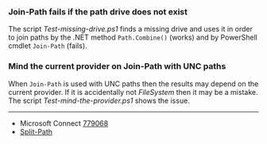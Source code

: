
### Join-Path fails if the path drive does not exist

The script *Test-missing-drive.ps1* finds a missing drive and uses it in order
to join paths by the .NET method `Path.Combine()` (works) and by PowerShell
cmdlet `Join-Path` (fails).

### Mind the current provider on Join-Path with UNC paths

When `Join-Path` is used with UNC paths then the results may depend on the
current provider. If it is accidentally not *FileSystem* then it may be a
mistake. The script *Test-mind-the-provider.ps1* shows the issue.

---

- Microsoft Connect [779068](https://connect.microsoft.com/PowerShell/feedback/details/779068)
- [Split-Path](../Split-Path)
